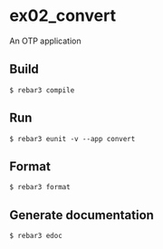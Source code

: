 ex02_convert
=====

An OTP application

Build
-----
	$ rebar3 compile

Run
-----
	$ rebar3 eunit -v --app convert
	
Format
-----
	$ rebar3 format

Generate documentation
-----
	$ rebar3 edoc
